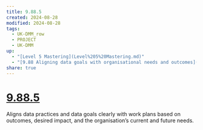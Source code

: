 ```yaml
---
title: 9.88.5
created: 2024-08-28
modified: 2024-08-28
tags:
  - UK-DMM_row
  - PROJECT
  - UK-DMM
up:
  - "[Level 5 Mastering](Level%205%20Mastering.md)"
  - "[9.88 Aligning data goals with organisational needs and outcomes](9.88%20Aligning%20data%20goals%20with%20organisational%20needs%20and%20outcomes.md)"
share: true
---
```

# [9.88.5](9.88.5.md)

Aligns data practices and data goals clearly with work plans based on outcomes, desired impact, and the organisation’s current and future needs.
